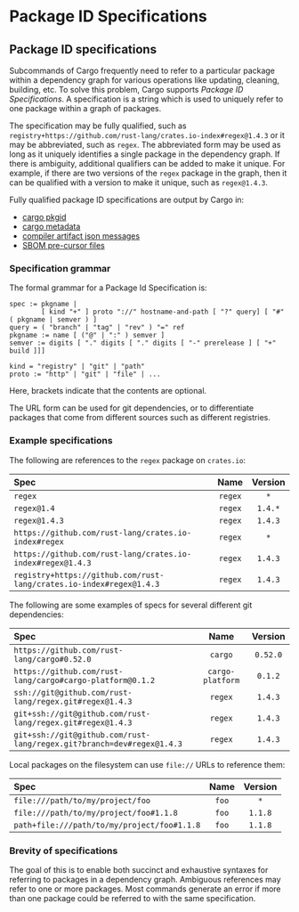 # Package ID Specifications

## Package ID specifications

Subcommands of Cargo frequently need to refer to a particular package within a
dependency graph for various operations like updating, cleaning, building, etc.
To solve this problem, Cargo supports *Package ID Specifications*. A specification
is a string which is used to uniquely refer to one package within a graph of
packages.

The specification may be fully qualified, such as
`registry+https://github.com/rust-lang/crates.io-index#regex@1.4.3` or it may be
abbreviated, such as `regex`. The abbreviated form may be used as long as it
uniquely identifies a single package in the dependency graph. If there is
ambiguity, additional qualifiers can be added to make it unique. For example,
if there are two versions of the `regex` package in the graph, then it can be
qualified with a version to make it unique, such as `regex@1.4.3`.

Fully qualified package ID specifications are output by Cargo in:
* [cargo pkgid](../commands/cargo-pkgid.md)
* [cargo metadata](../commands/cargo-metadata.md)
* [compiler artifact json messages](./external-tools.md#json-messages)
* [SBOM pre-cursor files](./unstable.md#sbom)

### Specification grammar

The formal grammar for a Package Id Specification is:

```notrust
spec := pkgname |
        [ kind "+" ] proto "://" hostname-and-path [ "?" query] [ "#" ( pkgname | semver ) ]
query = ( "branch" | "tag" | "rev" ) "=" ref
pkgname := name [ ("@" | ":" ) semver ]
semver := digits [ "." digits [ "." digits [ "-" prerelease ] [ "+" build ]]]

kind = "registry" | "git" | "path"
proto := "http" | "git" | "file" | ...
```

Here, brackets indicate that the contents are optional.

The URL form can be used for git dependencies, or to differentiate packages
that come from different sources such as different registries.

### Example specifications

The following are references to the `regex` package on `crates.io`:

| Spec                                                              | Name    | Version |
|:------------------------------------------------------------------|:-------:|:-------:|
| `regex`                                                           | `regex` | `*`     |
| `regex@1.4`                                                       | `regex` | `1.4.*` |
| `regex@1.4.3`                                                     | `regex` | `1.4.3` |
| `https://github.com/rust-lang/crates.io-index#regex`              | `regex` | `*`     |
| `https://github.com/rust-lang/crates.io-index#regex@1.4.3`        | `regex` | `1.4.3` |
| `registry+https://github.com/rust-lang/crates.io-index#regex@1.4.3` | `regex` | `1.4.3` |

The following are some examples of specs for several different git dependencies:

| Spec                                                       | Name             | Version  |
|:-----------------------------------------------------------|:----------------:|:--------:|
| `https://github.com/rust-lang/cargo#0.52.0`                | `cargo`          | `0.52.0` |
| `https://github.com/rust-lang/cargo#cargo-platform@0.1.2`  | <nobr>`cargo-platform`</nobr> | `0.1.2`  |
| `ssh://git@github.com/rust-lang/regex.git#regex@1.4.3`     | `regex`          | `1.4.3`  |
| `git+ssh://git@github.com/rust-lang/regex.git#regex@1.4.3` | `regex`          | `1.4.3`  |
| `git+ssh://git@github.com/rust-lang/regex.git?branch=dev#regex@1.4.3` | `regex`          | `1.4.3`  |

Local packages on the filesystem can use `file://` URLs to reference them:

| Spec                                        | Name  | Version |
|:--------------------------------------------|:-----:|:-------:|
| `file:///path/to/my/project/foo`            | `foo` | `*`     |
| `file:///path/to/my/project/foo#1.1.8`      | `foo` | `1.1.8` |
| `path+file:///path/to/my/project/foo#1.1.8` | `foo` | `1.1.8` |

### Brevity of specifications

The goal of this is to enable both succinct and exhaustive syntaxes for
referring to packages in a dependency graph. Ambiguous references may refer to
one or more packages. Most commands generate an error if more than one package
could be referred to with the same specification.
